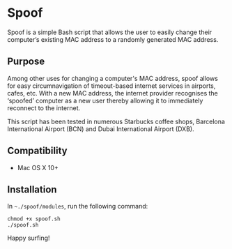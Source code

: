 # Spoof

Spoof is a simple Bash script that allows the user to easily change their computer’s existing MAC address to a randomly generated MAC address. 

## Purpose

Among other uses for changing a computer's MAC address, spoof allows for easy circumnavigation of timeout-based internet services in airports, cafes, etc. With a new MAC address, the internet provider recognises the ‘spoofed’ computer as a new user thereby allowing it to immediately reconnect to the internet.

This script has been tested in numerous Starbucks coffee shops, Barcelona International Airport (BCN) and Dubai International Airport (DXB).

## Compatibility

* Mac OS X 10+

## Installation

In `~./spoof/modules`, run the following command: 

```
chmod +x spoof.sh
./spoof.sh
```

Happy surfing!
